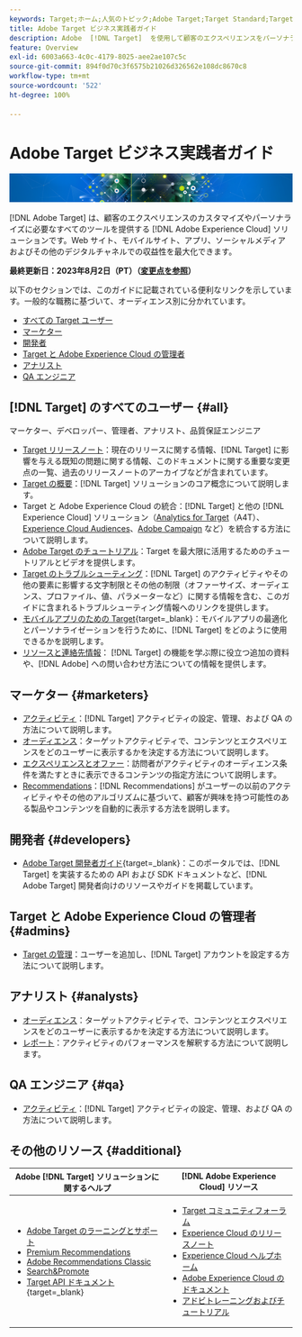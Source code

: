 ```yaml
---
keywords: Target;ホーム;人気のトピック;Adobe Target;Target Standard;Target Premium;Target ドキュメント;Adobe Target ドキュメント;ホーム
title: Adobe Target ビジネス実践者ガイド
description: Adobe  [!DNL Target]  を使用して顧客のエクスペリエンスをパーソナライズし、web サイト、モバイルサイト、アプリ、その他のデジタルチャネルでの収益を最大化する方法について説明します。
feature: Overview
exl-id: 6003a663-4c0c-4179-8025-aee2ae107c5c
source-git-commit: 894f0d70c3f6575b21026d326562e108dc8670c8
workflow-type: tm+mt
source-wordcount: '522'
ht-degree: 100%

---
```


# Adobe Target ビジネス実践者ガイド

![バナー](assets/target-home-banner-simple.png)

[!DNL Adobe Target] は、顧客のエクスペリエンスのカスタマイズやパーソナライズに必要なすべてのツールを提供する [!DNL Adobe Experience Cloud] ソリューションです。Web サイト、モバイルサイト、アプリ、ソーシャルメディアおよびその他のデジタルチャネルでの収益性を最大化できます。

**最終更新日：2023年8月2日（PT）（[変更点を参照](r-release-notes/doc-change.md)）**

以下のセクションでは、このガイドに記載されている便利なリンクを示しています。一般的な職務に基づいて、オーディエンス別に分かれています。

- [すべての Target ユーザー](#all)
- [マーケター](#marketers)
- [開発者](#developers)
- [Target と Adobe Experience Cloud の管理者](#admins)
- [アナリスト](#analysts)
- [QA エンジニア](#qa)

## [!DNL Target] のすべてのユーザー  {#all}

マーケター、デベロッパー、管理者、アナリスト、品質保証エンジニア

- [Target リリースノート](r-release-notes/release-notes.md)：現在のリリースに関する情報、[!DNL Target] に影響を与える既知の問題に関する情報、このドキュメントに関する重要な変更点の一覧、過去のリリースノートのアーカイブなどが含まれています。
- [Target の概要](c-intro/intro.md)：[!DNL Target] ソリューションのコア概念について説明します。
- Target と Adobe Experience Cloud の統合：[!DNL Target] と他の [!DNL Experience Cloud] ソリューション（[Analytics for Target](/help/main/c-integrating-target-with-mac/a4t/a4t.md)（A4T）、[Experience Cloud Audiences](/help/main/c-integrating-target-with-mac/mmp.md)、[Adobe Campaign](/help/main/c-integrating-target-with-mac/campaign-and-target.md) など）を統合する方法について説明します。
- [Adobe Target のチュートリアル](https://experienceleague.adobe.com/docs/target-learn/tutorials/overview.html?lang=ja)：Target を最大限に活用するためのチュートリアルとビデオを提供します。
- [Target のトラブルシューティング](r-troubleshooting-target/troubleshooting-target.md)：[!DNL Target] のアクティビティやその他の要素に影響する文字制限とその他の制限（オファーサイズ、オーディエンス、プロファイル、値、パラメーターなど）に関する情報を含む、このガイドに含まれるトラブルシューティング情報へのリンクを提供します。
- [モバイルアプリのための Target](https://developer.adobe.com/target/implement/mobile/){target=_blank}：モバイルアプリの最適化とパーソナライゼーションを行うために、[!DNL Target] をどのように使用できるかを説明します。
- [リソースと連絡先情報](cmp-resources-and-contact-information.md)： [!DNL Target] の機能を学ぶ際に役立つ追加の資料や、[!DNL Adobe] への問い合わせ方法についての情報を提供します。

## マーケター {#marketers}

- [アクティビティ](c-activities/activities.md)：[!DNL Target] アクティビティの設定、管理、および QA の方法について説明します。
- [オーディエンス](c-target/target.md)：ターゲットアクティビティで、コンテンツとエクスペリエンスをどのユーザーに表示するかを決定する方法について説明します。
- [エクスペリエンスとオファー](c-experiences/experiences.md)：訪問者がアクティビティのオーディエンス条件を満たすときに表示できるコンテンツの指定方法について説明します。
- [Recommendations](c-recommendations/recommendations.md)：[!DNL Recommendations] がユーザーの以前のアクティビティやその他のアルゴリズムに基づいて、顧客が興味を持つ可能性のある製品やコンテンツを自動的に表示する方法を説明します。

## 開発者  {#developers}

- [Adobe Target 開発者ガイド](https://developer.adobe.com/target/){target=_blank}：このポータルでは、[!DNL Target] を実装するための API および SDK ドキュメントなど、[!DNL Adobe Target] 開発者向けのリソースやガイドを掲載しています。

## Target と Adobe Experience Cloud の管理者 {#admins}

- [Target の管理](administrating-target/administrating-target.md)：ユーザーを追加し、[!DNL Target] アカウントを設定する方法について説明します。

## アナリスト {#analysts}

- [オーディエンス](c-target/target.md)：ターゲットアクティビティで、コンテンツとエクスペリエンスをどのユーザーに表示するかを決定する方法について説明します。
- [レポート](c-reports/reports.md)：アクティビティのパフォーマンスを解釈する方法について説明します。

## QA エンジニア {#qa}

- [アクティビティ](c-activities/activities.md)：[!DNL Target] アクティビティの設定、管理、および QA の方法について説明します。

## その他のリソース {#additional}

| Adobe [!DNL Target] ソリューションに関するヘルプ | [!DNL Adobe Experience Cloud] リソース |
|--- |--- |
| <ul><li>[Adobe Target のラーニングとサポート](https://helpx.adobe.com/jp/support/target.html)</li><li>[Premium Recommendations](c-recommendations/recommendations.md)</li><li>[Adobe Recommendations Classic](/help/main/assets/adobe-recommendations-classic.pdf)</li><li>[Search&amp;Promote](https://experienceleague.adobe.com/docs/search-promote/using/sp-home.html?lang=ja)</li><li>[Target API ドキュメント](https://developer.adobe.com/target/){target=_blank}</li></ul> | <ul><li>[Target コミュニティフォーラム](https://experienceleaguecommunities.adobe.com/t5/adobe-target/ct-p/adobe-target-community?profile.language=ja)</li><li>[Experience Cloud のリリースノート](https://experienceleague.adobe.com/docs/release-notes/experience-cloud/current.html?lang=ja)</li><li>[Experience Cloud ヘルプホーム](https://helpx.adobe.com/jp/support/experience-cloud.html)</li><li>[Adobe Experience Cloud のドキュメント](https://experienceleague.adobe.com/docs/experience-cloud/user-guides/home.html?lang=ja)</li><li>[アドビトレーニングおよびチュートリアル](https://helpx.adobe.com/jp/learning.html?promoid=KAUDK)</li></ul> |  |
